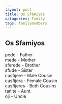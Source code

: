 ```yaml
---
layout: post
title: Os Sfamiyos
catagories: Family
tags: familymembers
---
```

## Os Sfamiyos

pede - Father<br />
mede - Mother<br />
sferede - Brother<br />
sfude - Sister<br />
cusfijere - Male Cousin<br />
cusfijera - Female Cousin<br />
cusfijeres - Both Cousins<br />
tanite - Aunt<br />
oji - Uncle<br />
